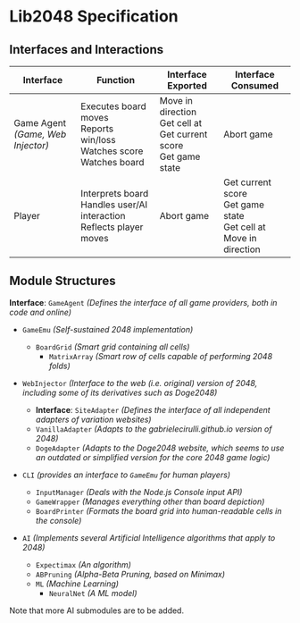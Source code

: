 # Lib2048 Specification

## Interfaces and Interactions

| Interface                            | Function                                                                   | Interface Exported                                                      | Interface Consumed                                                      |
| ------------------------------------ | -------------------------------------------------------------------------- | ----------------------------------------------------------------------- | ----------------------------------------------------------------------- |
| Game Agent<br>_(Game, Web Injector)_ | Executes board moves<br>Reports win/loss<br>Watches score<br>Watches board | Move in direction<br>Get cell at<br>Get current score<br>Get game state | Abort game                                                              |
| Player                               | Interprets board<br>Handles user/AI interaction<br>Reflects player moves   | Abort game                                                              | Get current score<br>Get game state<br>Get cell at<br>Move in direction |

## Module Structures

**Interface**: `GameAgent` _(Defines the interface of all game providers, both in code and online)_

- `GameEmu` _(Self-sustained 2048 implementation)_
    - `BoardGrid` _(Smart grid containing all cells)_
        - `MatrixArray` _(Smart row of cells capable of performing 2048 folds)_

- `WebInjector` _(Interface to the web (i.e. original) version of 2048, including some of its derivatives such as Doge2048)_
    - **Interface**: `SiteAdapter` _(Defines the interface of all independent adapters of variation websites)_
    - `VanillaAdapter` _(Adapts to the gabrielecirulli.github.io version of 2048)_
    - `DogeAdapter` _(Adapts to the Doge2048 website, which seems to use an outdated or simplified version for the core 2048 game logic)_

- `CLI` _(provides an interface to `GameEmu` for human players)_
    - `InputManager` _(Deals with the Node.js Console input API)_
    - `GameWrapper` _(Manages everything other than board depiction)_
    - `BoardPrinter` _(Formats the board grid into human-readable cells in the console)_

- `AI` _(Implements several Artificial Intelligence algorithms that apply to 2048)_
    - `Expectimax` _(An algorithm)_
    - `ABPruning` _(Alpha-Beta Pruning, based on Minimax)_
    - `ML` _(Machine Learning)_
        - `NeuralNet` _(A ML model)_

Note that more AI submodules are to be added.